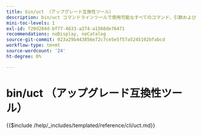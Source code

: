 ```yaml
---
title: bin/uct （アップグレード互換性ツール）
description: bin/uct コマンドラインツールで使用可能なすべてのコマンド、引数およびオプションについて説明します。
mini-toc-levels: 1
exl-id: f20d284d-bf77-4633-a274-a1568de76471
recommendations: noDisplay, noCatalog
source-git-commit: 023a29b443856e72c7ce5e5f57a5245192bfabcd
workflow-type: tm+mt
source-wordcount: '24'
ht-degree: 0%

---
```


# bin/uct （アップグレード互換性ツール）

{{$include /help/_includes/templated/reference/cli/uct.md}}

<!-- Last updated from includes: 2025-08-28 13:55:59 -->
